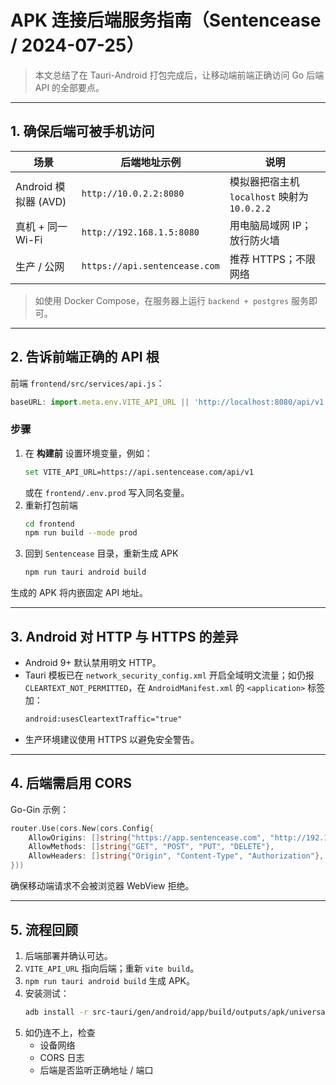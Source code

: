 # APK 连接后端服务指南（Sentencease / 2024-07-25）

> 本文总结了在 Tauri-Android 打包完成后，让移动端前端正确访问 Go 后端 API 的全部要点。

---
## 1. 确保后端可被手机访问

| 场景 | 后端地址示例 | 说明 |
|------|--------------|------|
| Android 模拟器 (AVD) | `http://10.0.2.2:8080` | 模拟器把宿主机 `localhost` 映射为 `10.0.2.2` |
| 真机 + 同一 Wi-Fi | `http://192.168.1.5:8080` | 用电脑局域网 IP；放行防火墙 |
| 生产 / 公网 | `https://api.sentencease.com` | 推荐 HTTPS；不限网络 |

> 如使用 Docker Compose，在服务器上运行 `backend + postgres` 服务即可。

---
## 2. 告诉前端正确的 API 根

前端 `frontend/src/services/api.js`：
```js
baseURL: import.meta.env.VITE_API_URL || 'http://localhost:8080/api/v1'
```

### 步骤
1. 在 **构建前** 设置环境变量，例如：
   ```bash
   set VITE_API_URL=https://api.sentencease.com/api/v1
   ```
   或在 `frontend/.env.prod` 写入同名变量。
2. 重新打包前端
   ```bash
   cd frontend
   npm run build --mode prod
   ```
3. 回到 `Sentencease` 目录，重新生成 APK
   ```bash
   npm run tauri android build
   ```
生成的 APK 将内嵌固定 API 地址。

---
## 3. Android 对 HTTP 与 HTTPS 的差异
* Android 9+ 默认禁用明文 HTTP。
* Tauri 模板已在 `network_security_config.xml` 开启全域明文流量；如仍报 `CLEARTEXT_NOT_PERMITTED`，在 `AndroidManifest.xml` 的 `<application>` 标签加：
  ```xml
  android:usesCleartextTraffic="true"
  ```
* 生产环境建议使用 HTTPS 以避免安全警告。

---
## 4. 后端需启用 CORS
Go-Gin 示例：
```go
router.Use(cors.New(cors.Config{
    AllowOrigins: []string{"https://app.sentencease.com", "http://192.168.1.5:5173"},
    AllowMethods: []string{"GET", "POST", "PUT", "DELETE"},
    AllowHeaders: []string{"Origin", "Content-Type", "Authorization"},
}))
```
确保移动端请求不会被浏览器 WebView 拒绝。

---
## 5. 流程回顾
1. 后端部署并确认可达。
2. `VITE_API_URL` 指向后端；重新 `vite build`。
3. `npm run tauri android build` 生成 APK。
4. 安装测试：
   ```bash
   adb install -r src-tauri/gen/android/app/build/outputs/apk/universal/release/app-universal-release-unsigned.apk
   ```
5. 如仍连不上，检查
   * 设备网络
   * CORS 日志
   * 后端是否监听正确地址 / 端口 